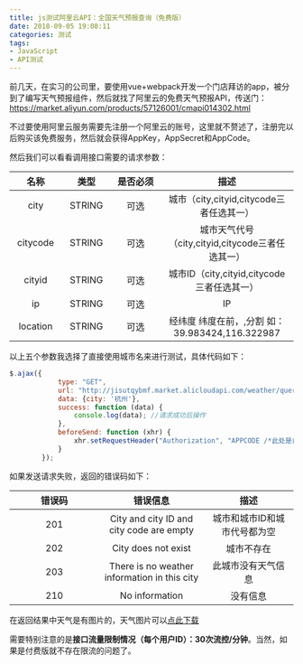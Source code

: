 ```yaml
---
title: js测试阿里云API：全国天气预报查询（免费版）
date: 2018-09-05 19:08:11
categories: 测试
tags: 
- JavaScript
- API测试
---
```

前几天，在实习的公司里，要使用vue+webpack开发一个门店拜访的app，被分到了编写天气预报组件，然后就找了阿里云的免费天气预报API，传送门：<a href="https://market.aliyun.com/products/57126001/cmapi014302.html" target="_blank">https://market.aliyun.com/products/57126001/cmapi014302.html</a>

不过要使用阿里云服务需要先注册一个阿里云的账号，这里就不赘述了，注册完以后购买该免费服务，然后就会获得AppKey，AppSecret和AppCode。

然后我们可以看看调用接口需要的请求参数：

<style>
table th:nth-of-type(1) {
    width: 15%;
}
table th:nth-of-type(2) {
    width: 15%;
}
table th:nth-of-type(3) {
    width: 15%;
}
table th:nth-of-type(4) {
    width: 40%;
}
</style>

| 名称 | 类型 | 是否必须 | 描述 |
| :------: | :------: | :------: | :----: |
| city | STRING | 可选 | 城市（city,cityid,citycode三者任选其一） |
| citycode | STRING | 可选 | 城市天气代号（city,cityid,citycode三者任选其一） |
| cityid | STRING | 可选 | 城市ID（city,cityid,citycode三者任选其一） |
| ip | STRING | 可选 | IP |
| location | STRING | 可选 | 经纬度 纬度在前，,分割 如：39.983424,116.322987 |

以上五个参数我选择了直接使用城市名来进行测试，具体代码如下：
```js
$.ajax({
            type: "GET",
            url: "http://jisutqybmf.market.alicloudapi.com/weather/query",
            data: {city: '杭州'},
            success: function (data) {
                console.log(data); //请求成功后操作
            },
            beforeSend: function (xhr) {
                xhr.setRequestHeader("Authorization", "APPCODE /*此处是自己的APPCODE*/");
            }
        });
```
如果发送请求失败，返回的错误码如下：

|错误码	|错误信息	|描述|
| :------: | :------: | :------: |
|201	|City and city ID and city code are empty|	城市和城市ID和城市代号都为空|
|202	|City does not exist|	城市不存在|
|203	|There is no weather information in this city|	此城市没有天气信息|
|210	|No information|	没有信息|
在返回结果中天气是有图片的，天气图片可以<a href="http://api.jisuapi.com/weather/icon.zip?spm=5176.730006-56956004-57126001-cmapi014302/A.content.12.4f901460cUsWvl&file=icon.zip" target="_blank">点此下载</a>

需要特别注意的是**接口流量限制情况（每个用户ID）：30次流控/分钟**。当然，如果是付费版就不存在限流的问题了。